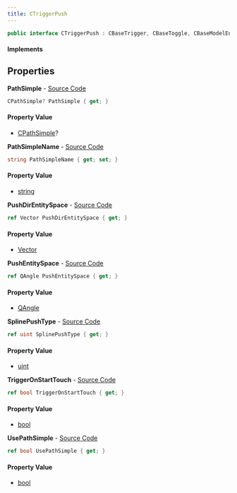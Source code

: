 ```yaml
---
title: CTriggerPush
---
```


```csharp
public interface CTriggerPush : CBaseTrigger, CBaseToggle, CBaseModelEntity, CBaseEntity, CEntityInstance, ISchemaClass<CEntityInstance>, ISchemaClass<CBaseEntity>, ISchemaClass<CBaseModelEntity>, ISchemaClass<CBaseToggle>, ISchemaClass<CBaseTrigger>, ISchemaClass<CTriggerPush>, ISchemaField, ISchemaClass, INativeHandle
```

#### Implements

## Properties

**PathSimple** - [Source Code](https://github.com/swiftly-solution/swiftlys2/blob/main/managed/src/SwiftlyS2.Generated/Schemas/Interfaces/CTriggerPush.cs#L26)

```csharp
CPathSimple? PathSimple { get; }
```

#### Property Value

- [CPathSimple](/docs/api/shared/schemadefinitions/cpathsimple)?

**PathSimpleName** - [Source Code](https://github.com/swiftly-solution/swiftlys2/blob/main/managed/src/SwiftlyS2.Generated/Schemas/Interfaces/CTriggerPush.cs#L24)

```csharp
string PathSimpleName { get; set; }
```

#### Property Value

- [string](https://learn.microsoft.com/dotnet/api/system.string)

**PushDirEntitySpace** - [Source Code](https://github.com/swiftly-solution/swiftlys2/blob/main/managed/src/SwiftlyS2.Generated/Schemas/Interfaces/CTriggerPush.cs#L18)

```csharp
ref Vector PushDirEntitySpace { get; }
```

#### Property Value

- [Vector](/docs/api/shared/natives/vector)

**PushEntitySpace** - [Source Code](https://github.com/swiftly-solution/swiftlys2/blob/main/managed/src/SwiftlyS2.Generated/Schemas/Interfaces/CTriggerPush.cs#L16)

```csharp
ref QAngle PushEntitySpace { get; }
```

#### Property Value

- [QAngle](/docs/api/shared/natives/qangle)

**SplinePushType** - [Source Code](https://github.com/swiftly-solution/swiftlys2/blob/main/managed/src/SwiftlyS2.Generated/Schemas/Interfaces/CTriggerPush.cs#L28)

```csharp
ref uint SplinePushType { get; }
```

#### Property Value

- [uint](https://learn.microsoft.com/dotnet/api/system.uint32)

**TriggerOnStartTouch** - [Source Code](https://github.com/swiftly-solution/swiftlys2/blob/main/managed/src/SwiftlyS2.Generated/Schemas/Interfaces/CTriggerPush.cs#L20)

```csharp
ref bool TriggerOnStartTouch { get; }
```

#### Property Value

- [bool](https://learn.microsoft.com/dotnet/api/system.boolean)

**UsePathSimple** - [Source Code](https://github.com/swiftly-solution/swiftlys2/blob/main/managed/src/SwiftlyS2.Generated/Schemas/Interfaces/CTriggerPush.cs#L22)

```csharp
ref bool UsePathSimple { get; }
```

#### Property Value

- [bool](https://learn.microsoft.com/dotnet/api/system.boolean)

